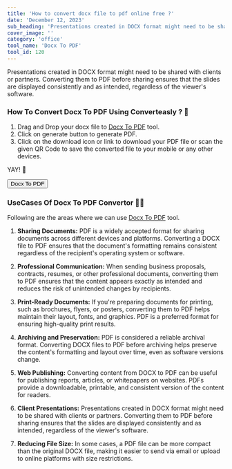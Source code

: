 ```yaml
---
title: 'How to convert docx file to pdf online free ?'
date: 'December 12, 2023'
sub_heading: 'Presentations created in DOCX format might need to be shared with clients or partners. Converting them to'
cover_image: ''
category: 'office'
tool_name: 'Docx To PDF'
tool_id: 120
---
```


Presentations created in DOCX format might need to be shared with clients or partners. Converting them to PDF before sharing ensures that the slides are displayed consistently and as intended, regardless of the viewer's software.

### How To Convert Docx To PDF Using Converteasly ? 📄

1. Drag and Drop your docx file to [Docx To PDF](https://www.converteasly.com/uploads/docx-to-pdf/120) tool.
2. Click on generate button to generate PDF.
3. Click on the download icon or link to download your PDF file or scan the given QR Code to save the converted file to your mobile or any other devices.

YAY! 🥳 

<button url='https://www.converteasly.com/uploads/docx-to-pdf/120'>Docx To PDF</button>

### UseCases Of Docx To PDF Convertor 🙇‍♀️

Following are the areas where we can use [Docx To PDF](https://www.converteasly.com/uploads/docx-to-pdf/120) tool.

1. **Sharing Documents:** PDF is a widely accepted format for sharing documents across different devices and platforms. Converting a DOCX file to PDF ensures that the document's formatting remains consistent regardless of the recipient's operating system or software.

2. **Professional Communication:** When sending business proposals, contracts, resumes, or other professional documents, converting them to PDF ensures that the content appears exactly as intended and reduces the risk of unintended changes by recipients.

3. **Print-Ready Documents:** If you're preparing documents for printing, such as brochures, flyers, or posters, converting them to PDF helps maintain their layout, fonts, and graphics. PDF is a preferred format for ensuring high-quality print results.

4. **Archiving and Preservation:** PDF is considered a reliable archival format. Converting DOCX files to PDF before archiving helps preserve the content's formatting and layout over time, even as software versions change.

5. **Web Publishing:** Converting content from DOCX to PDF can be useful for publishing reports, articles, or whitepapers on websites. PDFs provide a downloadable, printable, and consistent version of the content for readers.

6. **Client Presentations:** Presentations created in DOCX format might need to be shared with clients or partners. Converting them to PDF before sharing ensures that the slides are displayed consistently and as intended, regardless of the viewer's software.

7. **Reducing File Size:** In some cases, a PDF file can be more compact than the original DOCX file, making it easier to send via email or upload to online platforms with size restrictions.


